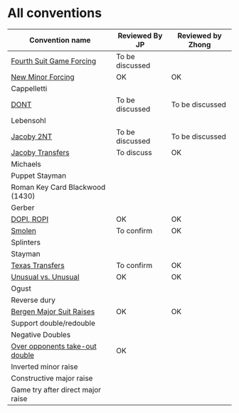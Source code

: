 # All conventions

| Convention name | Reviewed By JP | Reviewed by Zhong |
| --- | --- | --- |
| [Fourth Suit Game Forcing](fourth_suit_forcing.md) | To be discussed | |
| [New Minor Forcing](new-minor-forcing.md) | OK | OK|
| Cappelletti | | |
| [DONT](dont.md) | To be discussed | To be discussed|
| Lebensohl | | |
| [Jacoby 2NT](jacoby-2nt.md) | To be discussed |To be discussed |
| [Jacoby Transfers](jacoby-transfers.md) | To discuss |OK |
| Michaels | | |
| Puppet Stayman | | |
| Roman Key Card Blackwood (1430) | | |
| Gerber | | |
| [DOPI, ROPI](dopi.md) | OK | OK|
| [Smolen](smolen.md) | To confirm |OK |
| Splinters | | |
| Stayman | | |
| [Texas Transfers](texas-transfers.md) |To confirm |OK |
| [Unusual vs. Unusual](unusual-over-unusual.md) | OK |OK |
| Ogust | | |
| Reverse dury | | |
| [Bergen Major Suit Raises](bergen.md) | OK |OK |
| Support double/redouble | | |
| Negative Doubles | | |
| [Over opponents take-out double](over-opponents-take-out-double.md) | OK | |
| Inverted minor raise | | |
| Constructive major raise | | |
| Game try after direct major raise | | |
